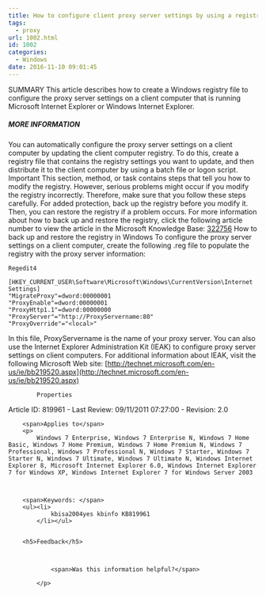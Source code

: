 ```yaml
---
title: How to configure client proxy server settings by using a registry file
tags:
  - proxy
url: 1002.html
id: 1002
categories:
  - Windows
date: 2016-11-10 09:01:45
---
```


SUMMARY This article describes how to create a Windows registry file to configure the proxy server settings on a client computer that is running Microsoft Internet Explorer or Windows Internet Explorer.

##### MORE INFORMATION

You can automatically configure the proxy server settings on a client computer by updating the client computer registry. To do this, create a registry file that contains the registry settings you want to update, and then distribute it to the client computer by using a batch file or logon script. Important This section, method, or task contains steps that tell you how to modify the registry. However, serious problems might occur if you modify the registry incorrectly. Therefore, make sure that you follow these steps carefully. For added protection, back up the registry before you modify it. Then, you can restore the registry if a problem occurs. For more information about how to back up and restore the registry, click the following article number to view the article in the Microsoft Knowledge Base: [322756](https://support.microsoft.com/en-us/kb/322756) How to back up and restore the registry in Windows To configure the proxy server settings on a client computer, create the following .reg file to populate the registry with the proxy server information:

    Regedit4
    
    [HKEY_CURRENT_USER\Software\Microsoft\Windows\CurrentVersion\Internet Settings]
    "MigrateProxy"=dword:00000001
    "ProxyEnable"=dword:00000001
    "ProxyHttp1.1"=dword:00000000
    "ProxyServer"="http://ProxyServername:80"
    "ProxyOverride"="<local>"
    

In this file, ProxyServername is the name of your proxy server. You can also use the Internet Explorer Administration Kit (IEAK) to configure proxy server settings on client computers. For additional information about IEAK, visit the following Microsoft Web site: [http://technet.microsoft.com/en-us/ie/bb219520.aspx](http://technet.microsoft.com/en-us/ie/bb219520.aspx)

            Properties
    

Article ID: 819961 - Last Review: 09/11/2011 07:27:00 - Revision: 2.0

        <span>Applies to</span>
        <p>
            Windows 7 Enterprise, Windows 7 Enterprise N, Windows 7 Home Basic, Windows 7 Home Premium, Windows 7 Home Premium N, Windows 7 Professional, Windows 7 Professional N, Windows 7 Starter, Windows 7 Starter N, Windows 7 Ultimate, Windows 7 Ultimate N, Windows Internet Explorer 8, Microsoft Internet Explorer 6.0, Windows Internet Explorer 7 for Windows XP, Windows Internet Explorer 7 for Windows Server 2003
    
    
    
        <span>Keywords: </span>
        <ul><li>
                kbisa2004yes kbinfo KB819961 
            </li></ul>
    
    
        <h5>Feedback</h5>
    
    
    
                <span>Was this information helpful?</span>
    
            </p>